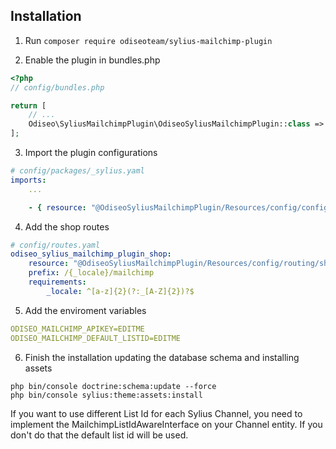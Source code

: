 ## Installation

1. Run `composer require odiseoteam/sylius-mailchimp-plugin`

2. Enable the plugin in bundles.php

```php
<?php
// config/bundles.php

return [
    // ...
    Odiseo\SyliusMailchimpPlugin\OdiseoSyliusMailchimpPlugin::class => ['all' => true],
];
```
 
3. Import the plugin configurations
 
```yml
# config/packages/_sylius.yaml
imports:
    ...

    - { resource: "@OdiseoSyliusMailchimpPlugin/Resources/config/config.yaml" }
```

4. Add the shop routes

```yml
# config/routes.yaml
odiseo_sylius_mailchimp_plugin_shop:
    resource: "@OdiseoSyliusMailchimpPlugin/Resources/config/routing/shop.yaml"
    prefix: /{_locale}/mailchimp
    requirements:
        _locale: ^[a-z]{2}(?:_[A-Z]{2})?$
```

5. Add the enviroment variables

```yml
ODISEO_MAILCHIMP_APIKEY=EDITME
ODISEO_MAILCHIMP_DEFAULT_LISTID=EDITME
```

6. Finish the installation updating the database schema and installing assets
   
```
php bin/console doctrine:schema:update --force
php bin/console sylius:theme:assets:install
```

If you want to use different List Id for each Sylius Channel, you need to 
implement the MailchimpListIdAwareInterface on your Channel entity. If you don't do that
the default list id will be used.
